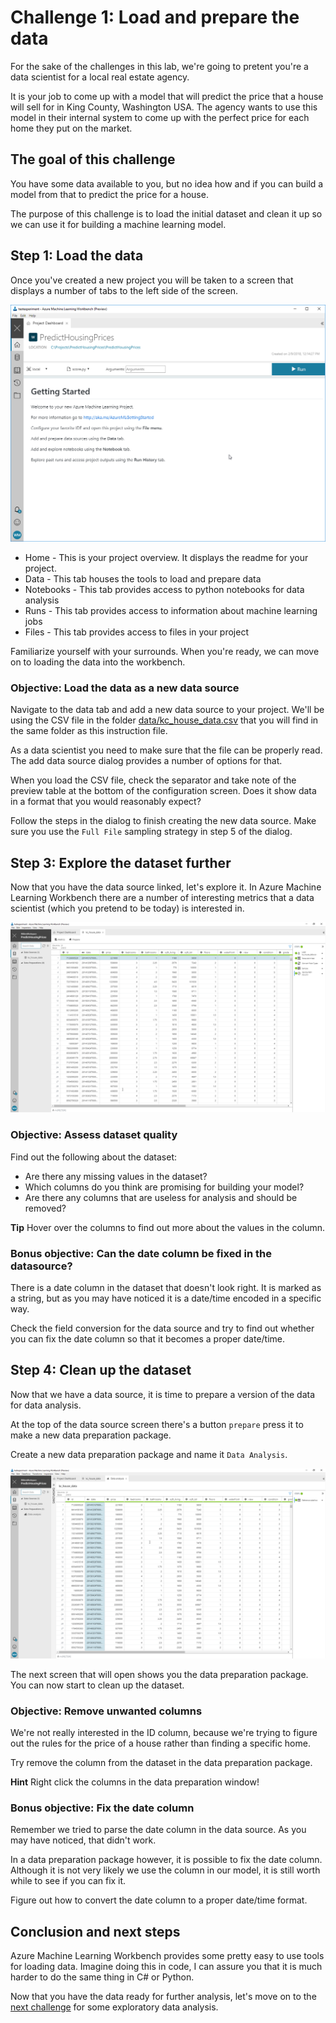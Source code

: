 # Challenge 1: Load and prepare the data
For the sake of the challenges in this lab, we're going to pretent you're a 
data scientist for a local real estate agency. 

It is your job to come up with a model that will predict the price that a house 
will sell for in King County, Washington USA. The agency wants to use
this model in their internal system to come up with the perfect price for each
home they put on the market. 

## The goal of this challenge
You have some data available to you, but no idea how and if you can build a 
model from that to predict the price for a house. 

The purpose of this challenge is to load the initial dataset and clean it up
so we can use it for building a machine learning model.

## Step 1: Load the data
Once you've created a new project you will be taken to a screen that displays a 
number of tabs to the left side of the screen.

![Workbench project home](images/ml-workbench-home.png)

* Home - This is your project overview. It displays the readme for your project.
* Data - This tab houses the tools to load and prepare data
* Notebooks - This tab provides access to python notebooks for data analysis
* Runs - This tab provides access to information about machine learning jobs
* Files - This tab provides access to files in your project

Familiarize yourself with your surrounds. When you're ready, we can move on
to loading the data into the workbench.

### Objective: Load the data as a new data source
Navigate to the data tab and add a new data source to your project.
We'll be using the CSV file in the folder 
[data/kc_house_data.csv](data/kc_house_data.csv) that you
will find in the same folder as this instruction file.

As a data scientist you need to make sure that the file can be properly read.
The add data source dialog provides a number of options for that. 

When you load the CSV file, check the separator and take note of the preview
table at the bottom of the configuration screen. Does it show data in a format
that you would reasonably expect?

Follow the steps in the dialog to finish creating the new data source.
Make sure you use the `Full File` sampling strategy in step 5 of the dialog.

## Step 3: Explore the dataset further
Now that you have the data source linked, let's explore it. 
In Azure Machine Learning Workbench there are a number of interesting metrics
that a data scientist (which you pretend to be today) is interested in.

![Data source window](images/ml-workbench-datasource.png)

### Objective: Assess dataset quality
Find out the following about the dataset:

* Are there any missing values in the dataset?
* Which columns do you think are promising for building your model?
* Are there any columns that are useless for analysis and should be removed?

**Tip** Hover over the columns to find out more about the values in the column.

### Bonus objective: Can the date column be fixed in the datasource?
There is a date column in the dataset that doesn't look right. It is marked as
a string, but as you may have noticed it is a date/time encoded in a specific 
way.

Check the field conversion for the data source and try to find out whether you
can fix the date column so that it becomes a proper date/time.

## Step 4: Clean up the dataset
Now that we have a data source, it is time to prepare a version of the data
for data analysis. 

At the top of the data source screen there's a button `prepare` press it to
make a new data preparation package.

Create a new data preparation package and name it `Data Analysis`. 

![Data preparation package](images/ml-workbench-dataprep.png)

The next screen that will open shows you the data preparation package. 
You can now start to clean up the dataset.

### Objective: Remove unwanted columns
We're not really interested in the ID column, because we're trying to figure
out the rules for the price of a house rather than finding a specific home. 

Try remove the column from the dataset in the data preparation package.

**Hint** Right click the columns in the data preparation window!

### Bonus objective: Fix the date column
Remember we tried to parse the date column in the data source. As you may have
noticed, that didn't work.

In a data preparation package however, it is possible to fix the date column.
Although it is not very likely we use the column in our model, it is still worth
while to see if you can fix it.

Figure out how to convert the date column to a proper date/time format.

## Conclusion and next steps
Azure Machine Learning Workbench provides some pretty easy to use tools for
loading data. Imagine doing this in code, I can assure you that it is much 
harder to do the same thing in C# or Python.

Now that you have the data ready for further analysis, let's move on to the
[next challenge](../challenge-2/README.md) for some exploratory data analysis.